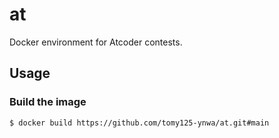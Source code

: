 # at
Docker environment for Atcoder contests.

## Usage
### Build the image
```bash
$ docker build https://github.com/tomy125-ynwa/at.git#main
```
